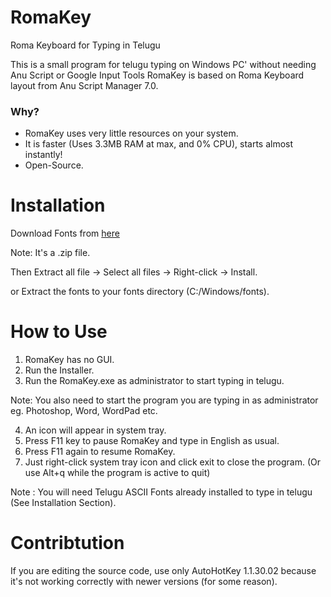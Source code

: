 # RomaKey
Roma Keyboard for Typing in Telugu

This is a small program for telugu typing on Windows PC' without needing Anu Script or Google Input Tools
RomaKey is based on Roma Keyboard layout from Anu Script Manager 7.0.

### Why?
 - RomaKey uses very little resources on your system.
 - It is faster (Uses 3.3MB RAM at max, and 0% CPU), starts almost instantly!
 - Open-Source.

# Installation

Download Fonts from [here](https://www.mediafire.com/file/lgeheukr5wq3o66/Telugu_Fonts.zip/file)

Note: It's a .zip file.

Then Extract all file -> Select all files -> Right-click -> Install.

or
Extract the fonts to your fonts directory (C:/Windows/fonts).

# How to Use
1. RomaKey has no GUI.
2. Run the Installer.
3. Run the RomaKey.exe as administrator to start typing in telugu.

Note: You also need to start the program you are typing in as administrator eg. Photoshop, Word, WordPad etc.

4. An icon will appear in system tray.
5. Press F11 key to pause RomaKey and type in English as usual.
6. Press F11 again to resume RomaKey.
7. Just right-click system tray icon and click exit to close the program. (Or use Alt+q while the program is active to quit)

Note : You will need Telugu ASCII Fonts already installed to type in telugu (See Installation Section).

# Contribtution

If you are editing the source code, use only AutoHotKey 1.1.30.02 because it's not working correctly with newer versions (for some reason).
